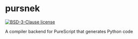 # pursnek

[![BSD-3-Clause license](https://img.shields.io/badge/license-BSD--3--Clause-blue.svg)](LICENSE)

A compiler backend for PureScript that generates Python code
